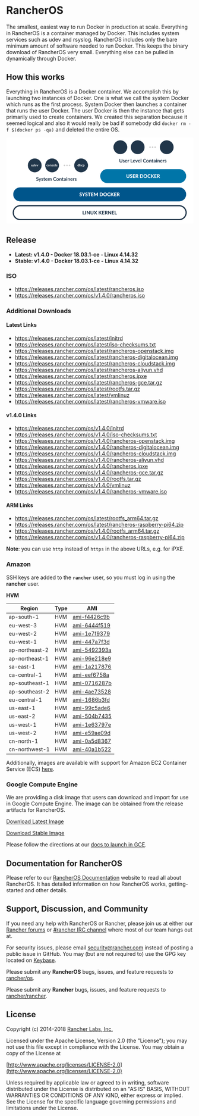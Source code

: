 # RancherOS

The smallest, easiest way to run Docker in production at scale.  Everything in RancherOS is a container managed by Docker.  This includes system services such as udev and rsyslog.  RancherOS includes only the bare minimum amount of software needed to run Docker.  This keeps the binary download of RancherOS very small.  Everything else can be pulled in dynamically through Docker.

## How this works

Everything in RancherOS is a Docker container.  We accomplish this by launching two instances of
Docker.  One is what we call the system Docker which runs as the first process.  System Docker then launches
a container that runs the user Docker.  The user Docker is then the instance that gets primarily
used to create containers.  We created this separation because it seemed logical and also
it would really be bad if somebody did `docker rm -f $(docker ps -qa)` and deleted the entire OS.

![How it works](./rancheros.png "How it works")

## Release

- **Latest: v1.4.0 - Docker 18.03.1-ce - Linux 4.14.32**
- **Stable: v1.4.0 - Docker 18.03.1-ce - Linux 4.14.32**

### ISO

- https://releases.rancher.com/os/latest/rancheros.iso
- https://releases.rancher.com/os/v1.4.0/rancheros.iso

### Additional Downloads

#### Latest Links

* https://releases.rancher.com/os/latest/initrd
* https://releases.rancher.com/os/latest/iso-checksums.txt
* https://releases.rancher.com/os/latest/rancheros-openstack.img
* https://releases.rancher.com/os/latest/rancheros-digitalocean.img
* https://releases.rancher.com/os/latest/rancheros-cloudstack.img
* https://releases.rancher.com/os/latest/rancheros-aliyun.vhd
* https://releases.rancher.com/os/latest/rancheros.ipxe
* https://releases.rancher.com/os/latest/rancheros-gce.tar.gz
* https://releases.rancher.com/os/latest/rootfs.tar.gz
* https://releases.rancher.com/os/latest/vmlinuz
* https://releases.rancher.com/os/latest/rancheros-vmware.iso

#### v1.4.0 Links

* https://releases.rancher.com/os/v1.4.0/initrd
* https://releases.rancher.com/os/v1.4.0/iso-checksums.txt
* https://releases.rancher.com/os/v1.4.0/rancheros-openstack.img
* https://releases.rancher.com/os/v1.4.0/rancheros-digitalocean.img
* https://releases.rancher.com/os/v1.4.0/rancheros-cloudstack.img
* https://releases.rancher.com/os/v1.4.0/rancheros-aliyun.vhd
* https://releases.rancher.com/os/v1.4.0/rancheros.ipxe
* https://releases.rancher.com/os/v1.4.0/rancheros-gce.tar.gz
* https://releases.rancher.com/os/v1.4.0/rootfs.tar.gz
* https://releases.rancher.com/os/v1.4.0/vmlinuz
* https://releases.rancher.com/os/v1.4.0/rancheros-vmware.iso

#### ARM Links

* https://releases.rancher.com/os/latest/rootfs_arm64.tar.gz
* https://releases.rancher.com/os/latest/rancheros-raspberry-pi64.zip
* https://releases.rancher.com/os/v1.4.0/rootfs_arm64.tar.gz
* https://releases.rancher.com/os/v1.4.0/rancheros-raspberry-pi64.zip

**Note**: you can use `http` instead of `https` in the above URLs, e.g. for iPXE.

### Amazon

SSH keys are added to the **`rancher`** user, so you must log in using the **rancher** user.

**HVM**

Region | Type | AMI
-------|------|------
ap-south-1 | HVM | [ami-f4426c9b](https://ap-south-1.console.aws.amazon.com/ec2/home?region=ap-south-1#launchInstanceWizard:ami=ami-f4426c9b)
eu-west-3 | HVM | [ami-6444f519](https://eu-west-3.console.aws.amazon.com/ec2/home?region=eu-west-3#launchInstanceWizard:ami=ami-6444f519)
eu-west-2 | HVM | [ami-1e7f9379](https://eu-west-2.console.aws.amazon.com/ec2/home?region=eu-west-2#launchInstanceWizard:ami=ami-1e7f9379)
eu-west-1 | HVM | [ami-447a7f3d](https://eu-west-1.console.aws.amazon.com/ec2/home?region=eu-west-1#launchInstanceWizard:ami=ami-447a7f3d)
ap-northeast-2 | HVM | [ami-5492393a](https://ap-northeast-2.console.aws.amazon.com/ec2/home?region=ap-northeast-2#launchInstanceWizard:ami=ami-5492393a)
ap-northeast-1 | HVM | [ami-96e218e9](https://ap-northeast-1.console.aws.amazon.com/ec2/home?region=ap-northeast-1#launchInstanceWizard:ami=ami-96e218e9)
sa-east-1 | HVM | [ami-1a217876](https://sa-east-1.console.aws.amazon.com/ec2/home?region=sa-east-1#launchInstanceWizard:ami=ami-1a217876)
ca-central-1 | HVM | [ami-eef6758a](https://ca-central-1.console.aws.amazon.com/ec2/home?region=ca-central-1#launchInstanceWizard:ami=ami-eef6758a)
ap-southeast-1 | HVM | [ami-0716287b](https://ap-southeast-1.console.aws.amazon.com/ec2/home?region=ap-southeast-1#launchInstanceWizard:ami=ami-0716287b)
ap-southeast-2 | HVM | [ami-4ae73528](https://ap-southeast-2.console.aws.amazon.com/ec2/home?region=ap-southeast-2#launchInstanceWizard:ami=ami-4ae73528)
eu-central-1 | HVM | [ami-1686b3fd](https://eu-central-1.console.aws.amazon.com/ec2/home?region=eu-central-1#launchInstanceWizard:ami=ami-1686b3fd)
us-east-1 | HVM | [ami-99c5ade6](https://us-east-1.console.aws.amazon.com/ec2/home?region=us-east-1#launchInstanceWizard:ami=ami-99c5ade6)
us-east-2 | HVM | [ami-504b7435](https://us-east-2.console.aws.amazon.com/ec2/home?region=us-east-2#launchInstanceWizard:ami=ami-504b7435)
us-west-1 | HVM | [ami-1e63797e](https://us-west-1.console.aws.amazon.com/ec2/home?region=us-west-1#launchInstanceWizard:ami=ami-1e63797e)
us-west-2 | HVM | [ami-e59ae09d](https://us-west-2.console.aws.amazon.com/ec2/home?region=us-west-2#launchInstanceWizard:ami=ami-e59ae09d)
cn-north-1 | HVM | [ami-0a5d8367](https://cn-north-1.console.amazonaws.cn/ec2/home?region=cn-north-1#launchInstanceWizard:ami=ami-0a5d8367)
cn-northwest-1 | HVM | [ami-40a1b522](https://cn-northwest-1.console.amazonaws.cn/ec2/home?region=cn-northwest-1#launchInstanceWizard:ami=ami-40a1b522)

Additionally, images are available with support for Amazon EC2 Container Service (ECS) [here](https://rancher.com/docs/os/v1.x/en/installation/amazon-ecs/#amazon-ecs-enabled-amis).

### Google Compute Engine

We are providing a disk image that users can download and import for use in Google Compute Engine. The image can be obtained from the release artifacts for RancherOS.

[Download Latest Image](https://releases.rancher.com/os/latest/rancheros-gce.tar.gz)

[Download Stable Image](https://releases.rancher.com/os/v1.4.0/rancheros-gce.tar.gz)

Please follow the directions at our [docs to launch in GCE](https://rancher.com/docs/os/v1.x/en/installation/running-rancheros/cloud/gce/).

## Documentation for RancherOS

Please refer to our [RancherOS Documentation](https://rancher.com/docs/os/v1.x/en/) website to read all about RancherOS. It has detailed information on how RancherOS works, getting-started and other details.

## Support, Discussion, and Community
If you need any help with RancherOS or Rancher, please join us at either our [Rancher forums](http://forums.rancher.com) or [#rancher IRC channel](http://webchat.freenode.net/?channels=rancher) where most of our team hangs out at.

For security issues, please email security@rancher.com instead of posting a public issue in GitHub.  You may (but are not required to) use the GPG key located on [Keybase](https://keybase.io/rancher).


Please submit any **RancherOS** bugs, issues, and feature requests to [rancher/os](//github.com/rancher/os/issues).

Please submit any **Rancher** bugs, issues, and feature requests to [rancher/rancher](//github.com/rancher/rancher/issues).

## License

Copyright (c) 2014-2018 [Rancher Labs, Inc.](http://rancher.com)

Licensed under the Apache License, Version 2.0 (the "License");
you may not use this file except in compliance with the License.
You may obtain a copy of the License at

[http://www.apache.org/licenses/LICENSE-2.0](http://www.apache.org/licenses/LICENSE-2.0)

Unless required by applicable law or agreed to in writing, software
distributed under the License is distributed on an "AS IS" BASIS,
WITHOUT WARRANTIES OR CONDITIONS OF ANY KIND, either express or implied.
See the License for the specific language governing permissions and
limitations under the License.
